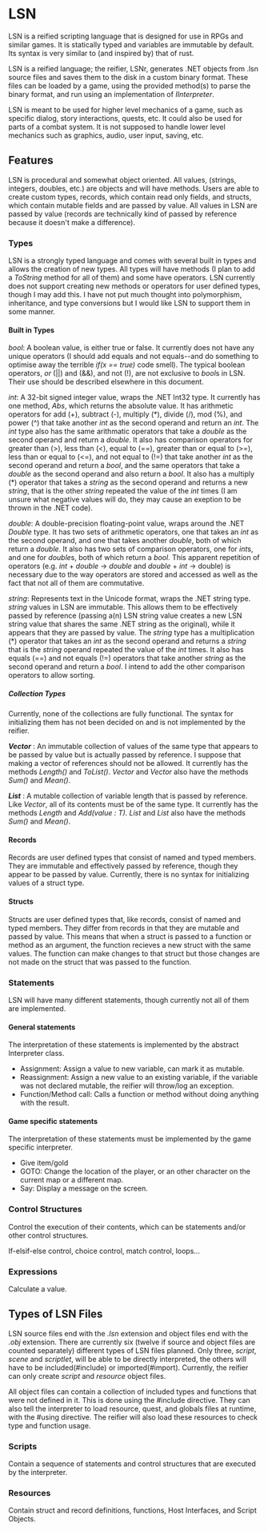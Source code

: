 # LSN
LSN is a reified scripting language that is designed for use in RPGs and similar games. It is statically typed and variables are immutable by default. Its syntax is very similar to (and inspired by) that of rust. 

LSN is a reified language; the reifier, LSNr, generates .NET objects from .lsn source files and saves them to the disk in a custom binary format. These files can be loaded by a game, using the provided method(s) to parse the binary format, and run using an implementation of *IInterpreter*.

LSN is meant to be used for higher level mechanics of a game, such as specific dialog, story interactions, quests, etc. It could also be used for parts of a combat system. It is not supposed to handle lower level mechanics such as graphics, audio, user input, saving, etc. 

## Features
LSN is procedural and somewhat object oriented. All values, (strings, integers, doubles, etc.) are objects and will have methods. Users are able to create custom types, records, which contain read only fields, and structs, which contain mutable fields and are passed by value. All values in LSN are passed by value (records are technically kind of passed by reference because it doesn't make a difference). 

### Types
LSN is a strongly typed language and comes with several built in types and allows the creation of new types. All types will have methods (I plan to add a *ToString* method for all of them) and some have operators. LSN currently does not support creating new methods or operators for user defined types, though I may add this. I have not put much thought into polymorphism, inheritance, and type conversions but I would like LSN to support them in some manner.
#### Built in Types
*bool*: A boolean value, is either true or false. It currently does not have any unique operators (I should add equals and not equals--and do something to optimise away the terrible *if(x == true)* code smell). The typical boolean operators, *or* (||) and (&&), and not (!), are not exclusive to *bool*s in LSN. Their use should be described elsewhere in this document.

*int*: A 32-bit signed integer value, wraps the .NET Int32 type. It currently has one method, *Abs*, which returns the absolute value. It has arithmetic operators for add (+), subtract (-), multiply (\*), divide (/), mod (%), and power (^) that take another *int* as the second operand and return an *int*. The *int* type also has the same arithmatic operators that take a *double* as the second operand and return a *double*. It also has comparison operators for greater than (>), less than (<), equal to (==), greater than or equal to (>=), less than or equal to (<=), and not equal to (!=) that take another *int* as the second operand and return a *bool*, and the same operators that take a *double* as the second operand and also return a *bool*. It also has a multiply (\*) operator that takes a *string* as the second operand and returns a new *string*, that is the other *string* repeated the value of the *int* times (I am unsure what negative values will do, they may cause an exeption to be thrown in the .NET code).

*double*: A double-precision floating-point value, wraps around the .NET *Double* type. It has two sets of arithmetic operators, one that takes an *int* as the second operand, and one that takes another *double*, both of which return a *double*. It also has two sets of comparison operators, one for *int*s, and one for *double*s, both of which return a *bool*. This apparent repetition of operators (e.g. *int* + *double* -> *double* and *double* + *int* -> double) is necessary due to the way operators are stored and accessed as well as the fact that not all of them are commutative.

*string*: Represents text in the Unicode format, wraps the .NET string type. *string* values in LSN are immutable. This allows them to be effectively passed by reference (passing a(n) LSN string value creates a new LSN string value that shares the same .NET string as the original), while it appears that they are passed by value. The *string* type has a multiplication (\*) operator that takes an *int* as the second operand and returns a *string* that is the *string* operand repeated the value of the *int* times. It also has equals (==) and not equals (!=) operators that take another *string* as the second operand and return a *bool*. I intend to add the other comparison operators to allow sorting.

##### Collection Types
Currently, none of the collections are fully functional. The syntax for initializing them has not been decided on and is not implemented by the reifier.

***Vector<T>*** : An immutable collection of values of the same type that appears to be passed by value but is actually passed by reference. I suppose that making a vector of references should not be allowed. It currently has the methods *Length()* and *ToList()*. *Vector<int>* and *Vector<double>* also have the methods *Sum()* and *Mean()*.

***List<T>*** : A mutable collection of variable length that is passed by reference. Like *Vector<T>*, all of its contents must be of the same type. It currently has the methods *Length* and *Add(value : T)*. *List<int>* and *List<double>* also have the methods *Sum()* and *Mean()*.

#### Records
Records are user defined types that consist of named and typed members. They are immutable and effectively passed by reference, though they appear to be passed by value. Currently, there is no syntax for initializing values of a struct type.
#### Structs
Structs are user defined types that, like records, consist of named and typed members. They differ from records in that they are mutable and passed by value. This means that when a struct is passed to a function or method as an argument, the function recieves a new struct with the same values. The function can make changes to that struct but those changes are not made on the struct that was passed to the function.
### Statements
LSN will have many different statements, though currently not all of them are implemented.

#### General statements
The interpretation of these statements is implemented by the abstract Interpreter class.

* Assignment: Assign a value to new variable, can mark it as mutable.
* Reassignment: Assign a new value to an existing variable, if the variable was not declared mutable, the reifier will throw/log an exception.
* Function/Method call: Calls a function or method without doing anything with the result.

#### Game specific statements
The interpretation of these statements must be implemented by the game specific interpreter.

* Give item/gold
* GOTO: Change the location of the player, or an other character on the current map or a different map.
* Say: Display a message on the screen.

### Control Structures
Control the execution of their contents, which can be statements and/or other control structures.

If-elsif-else control, choice control, match control, loops...

### Expressions
Calculate a value.

## Types of LSN Files
LSN source files end with the *.lsn* extension and object files end with the *.obj* extension. There are currently six (twelve if source and object files are counted separately) different types of LSN files planned. Only three, *script*, *scene* and *scriptlet*, will be able to be directly interpreted, the others will have to be included(#include) or imported(#import). Currently, the reifier can only create *script* and *resource* object files.

All object files can contain a collection of included types and functions that were not defined in it.
This is done using the #include directive. They can also tell the interpreter to load resource, quest, and globals files at runtime, with the #using directive. The reifier will also load these resources to check type and function usage.

### Scripts
Contain a sequence of statements and control structures that are executed by the interpreter.

### Resources
Contain struct and record definitions, functions, Host Interfaces, and Script Objects.

